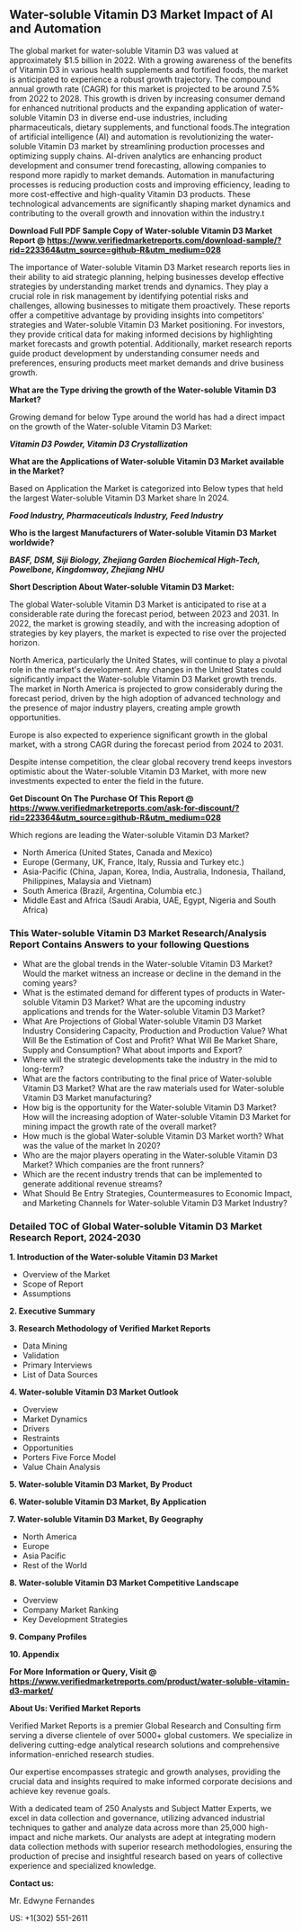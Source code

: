 <h2>Water-soluble Vitamin D3 Market Impact of AI and Automation</h2>The global market for water-soluble Vitamin D3 was valued at approximately $1.5 billion in 2022. With a growing awareness of the benefits of Vitamin D3 in various health supplements and fortified foods, the market is anticipated to experience a robust growth trajectory. The compound annual growth rate (CAGR) for this market is projected to be around 7.5% from 2022 to 2028. This growth is driven by increasing consumer demand for enhanced nutritional products and the expanding application of water-soluble Vitamin D3 in diverse end-use industries, including pharmaceuticals, dietary supplements, and functional foods.The integration of artificial intelligence (AI) and automation is revolutionizing the water-soluble Vitamin D3 market by streamlining production processes and optimizing supply chains. AI-driven analytics are enhancing product development and consumer trend forecasting, allowing companies to respond more rapidly to market demands. Automation in manufacturing processes is reducing production costs and improving efficiency, leading to more cost-effective and high-quality Vitamin D3 products. These technological advancements are significantly shaping market dynamics and contributing to the overall growth and innovation within the industry.t</p><p id="" class=""><strong>Download Full PDF Sample Copy of Water-soluble Vitamin D3 Market Report @ <a href="https://www.verifiedmarketreports.com/download-sample/?rid=223364&utm_source=github-R&utm_medium=028" target="_blank">https://www.verifiedmarketreports.com/download-sample/?rid=223364&utm_source=github-R&utm_medium=028</a></strong></p><p>The importance of&nbsp;Water-soluble Vitamin D3 Market research reports lies in their ability to aid strategic planning, helping businesses develop effective strategies by understanding market trends and dynamics. They play a crucial role in risk management by identifying potential risks and challenges, allowing businesses to mitigate them proactively. These reports offer a competitive advantage by providing insights into competitors' strategies and Water-soluble Vitamin D3 Market positioning. For investors, they provide critical data for making informed decisions by highlighting market forecasts and growth potential. Additionally, market research reports guide product development by understanding consumer needs and preferences, ensuring products meet market demands and drive business growth.</p><p><strong>What are the&nbsp;Type driving the growth of the Water-soluble Vitamin D3 Market?</strong></p><p id="" class="">Growing demand for below Type around the world has had a direct impact on the growth of the Water-soluble Vitamin D3 Market:</p><em><strong>Vitamin D3 Powder, Vitamin D3 Crystallization</strong></em></p><strong>What are the&nbsp;Applications&nbsp;of Water-soluble Vitamin D3 Market available in the Market?</strong></p><p id="" class="">Based on Application the Market is categorized into Below types that held the largest Water-soluble Vitamin D3 Market share In 2024.</p><em><strong>Food Industry, Pharmaceuticals Industry, Feed Industry</strong></em></p><strong>Who is the largest Manufacturers of Water-soluble Vitamin D3 Market worldwide?</strong></p><p><em><strong>BASF, DSM, Siji Biology, Zhejiang Garden Biochemical High-Tech, Powelbone, Kingdomway, Zhejiang NHU</strong></em></p><p id="" class=""><strong>Short Description About Water-soluble Vitamin D3 Market:</strong></p><p>The global Water-soluble Vitamin D3 Market is anticipated to rise at a considerable rate during the forecast period, between 2023 and 2031. In 2022, the market is growing steadily, and with the increasing adoption of strategies by key players, the market is expected to rise over the projected horizon.</p><p>North America, particularly the United States, will continue to play a pivotal role in the market's development. Any changes in the United States could significantly impact the Water-soluble Vitamin D3 Market growth trends. The market in North America is projected to grow considerably during the forecast period, driven by the high adoption of advanced technology and the presence of major industry players, creating ample growth opportunities.</p><p>Europe is also expected to experience significant growth in the global market, with a strong CAGR during the forecast period from 2024 to 2031.</p><p>Despite intense competition, the clear global recovery trend keeps investors optimistic about the Water-soluble Vitamin D3 Market, with more new investments expected to enter the field in the future.</p><p id="" class=""><strong>Get Discount On The Purchase Of This Report @ <a href="https://www.verifiedmarketreports.com/ask-for-discount/?rid=223364&utm_source=github-R&utm_medium=028" target="_blank">https://www.verifiedmarketreports.com/ask-for-discount/?rid=223364&utm_source=github-R&utm_medium=028</a></strong></p>Which regions are leading the Water-soluble Vitamin D3 Market?</p><ul><li>North America (United States, Canada and Mexico)</li><li>Europe (Germany, UK, France, Italy, Russia and Turkey etc.)</li><li>Asia-Pacific (China, Japan, Korea, India, Australia, Indonesia, Thailand, Philippines, Malaysia and Vietnam)</li><li>South America (Brazil, Argentina, Columbia etc.)</li><li>Middle East and Africa (Saudi Arabia, UAE, Egypt, Nigeria and South Africa)</li></ul><h3 id="" class="">This Water-soluble Vitamin D3 Market Research/Analysis Report Contains Answers to your following Questions</h3><ul><li>What are the global trends in the Water-soluble Vitamin D3 Market? Would the market witness an increase or decline in the demand in the coming years?</li><li>What is the estimated demand for different types of products in Water-soluble Vitamin D3 Market? What are the upcoming industry applications and trends for the Water-soluble Vitamin D3 Market?</li><li>What Are Projections of Global Water-soluble Vitamin D3 Market Industry Considering Capacity, Production and Production Value? What Will Be the Estimation of Cost and Profit? What Will Be Market Share, Supply and Consumption? What about imports and Export?</li><li>Where will the strategic developments take the industry in the mid to long-term?</li><li>What are the factors contributing to the final price of Water-soluble Vitamin D3 Market? What are the raw materials used for Water-soluble Vitamin D3 Market manufacturing?</li><li>How big is the opportunity for the Water-soluble Vitamin D3 Market? How will the increasing adoption of Water-soluble Vitamin D3 Market for mining impact the growth rate of the overall market?</li><li>How much is the global Water-soluble Vitamin D3 Market worth? What was the value of the market In 2020?</li><li>Who are the major players operating in the Water-soluble Vitamin D3 Market? Which companies are the front runners?</li><li>Which are the recent industry trends that can be implemented to generate additional revenue streams?</li><li>What Should Be Entry Strategies, Countermeasures to Economic Impact, and Marketing Channels for Water-soluble Vitamin D3 Market Industry?</li></ul><h3 id="" class="">Detailed TOC of Global Water-soluble Vitamin D3 Market Research Report, 2024-2030</h3><p id="" class=""><strong>1. Introduction of the Water-soluble Vitamin D3 Market</strong></p><ul><li>Overview of the Market</li><li>Scope of Report</li><li>Assumptions</li></ul><p id="" class=""><strong>2. Executive Summary</strong></p><p id="" class=""><strong>3. Research Methodology of Verified Market Reports</strong></p><ul><li>Data Mining</li><li>Validation</li><li>Primary Interviews</li><li>List of Data Sources</li></ul><p id="" class=""><strong>4. Water-soluble Vitamin D3 Market Outlook</strong></p><ul><li>Overview</li><li>Market Dynamics</li><li>Drivers</li><li>Restraints</li><li>Opportunities</li><li>Porters Five Force Model</li><li>Value Chain Analysis</li></ul><p id="" class=""><strong>5. Water-soluble Vitamin D3 Market, By Product</strong></p><p id="" class=""><strong>6. Water-soluble Vitamin D3 Market, By Application</strong></p><p id="" class=""><strong>7. Water-soluble Vitamin D3 Market, By Geography</strong></p><ul><li>North America</li><li>Europe</li><li>Asia Pacific</li><li>Rest of the World</li></ul><p id="" class=""><strong>8. Water-soluble Vitamin D3 Market Competitive Landscape</strong></p><ul><li>Overview</li><li>Company Market Ranking</li><li>Key Development Strategies</li></ul><p id="" class=""><strong>9. Company Profiles</strong></p><p id="" class=""><strong>10. Appendix</strong></p><p id="" class=""><strong>For More Information or Query, Visit @ <a href="https://www.verifiedmarketreports.com/product/water-soluble-vitamin-d3-market/" target="_blank">https://www.verifiedmarketreports.com/product/water-soluble-vitamin-d3-market/</a></strong></p><p id="" class=""><strong>About Us: Verified Market Reports</strong></p><p id="" class="">Verified Market Reports is a premier Global Research and Consulting firm serving a diverse clientele of over 5000+ global customers. We specialize in delivering cutting-edge analytical research solutions and comprehensive information-enriched research studies.</p><p id="" class="">Our expertise encompasses strategic and growth analyses, providing the crucial data and insights required to make informed corporate decisions and achieve key revenue goals.</p><p id="" class="">With a dedicated team of 250 Analysts and Subject Matter Experts, we excel in data collection and governance, utilizing advanced industrial techniques to gather and analyze data across more than 25,000 high-impact and niche markets. Our analysts are adept at integrating modern data collection methods with superior research methodologies, ensuring the production of precise and insightful research based on years of collective experience and specialized knowledge.</p><p id="" class=""><strong>Contact us:</strong></p><p id="" class="">Mr. Edwyne Fernandes</p><p id="" class="">US: +1(302) 551-2611</p>